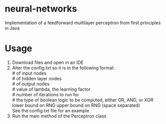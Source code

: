 # neural-networks
Implementation of a feedforward multilayer perceptron from first principles in Java

# Usage
1. Download files and open in an IDE
2. Alter the config.txt so it is in the following format:<br>
\# of input nodes<br>
\# of hidden layer nodes<br>
\# of output nodes<br>
\# value of lambda, the learning factor<br>
\# number of iterations to run for<br>
\# the type of boolean logic to be computed, either OR, AND, or XOR<br>
lower bound on RNG upper bound on RNG (space separated)<br>
See the config.txt file for an example
3. Run the main method of the Perceptron class
